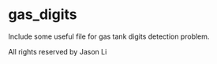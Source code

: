 # gas_digits

Include some useful file for gas tank digits detection problem.

All rights reserved by Jason Li
